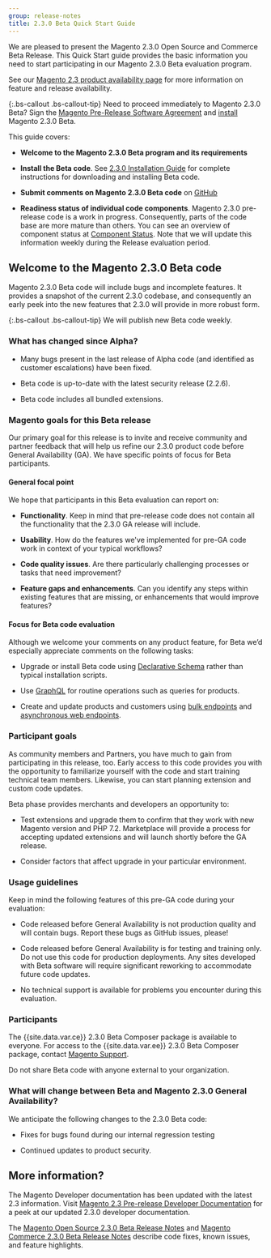 ```yaml
---
group: release-notes
title: 2.3.0 Beta Quick Start Guide
---
```


We are pleased to present the Magento 2.3.0 Open Source and Commerce Beta Release. This Quick Start guide provides the basic information you need to start participating in our Magento 2.3.0 Beta evaluation program.

See our [Magento 2.3 product availability page](https://devdocs.magento.com/availability.html) for more information on feature and release availability.

{:.bs-callout .bs-callout-tip}
Need to proceed immediately to Magento 2.3.0 Beta? Sign the [Magento Pre-Release Software Agreement](https://bit.ly/2yGI58T) and [install]({{page.baseurl}}/release-notes/2.3.0-install.html) Magento 2.3.0  Beta.


This guide covers:

* **Welcome to the Magento 2.3.0 Beta program and its requirements**

* **Install the Beta code**. See [2.3.0 Installation Guide]({{page.baseurl}}/release-notes/2.3.0-install.html) for complete instructions for downloading and installing Beta code.

* **Submit comments on Magento 2.3.0 Beta code** on [GitHub](https://github.com/magento/magento2/issues)

* **Readiness status of individual code components**. Magento 2.3.0 pre-release code is a work in progress. Consequently, parts of the code base are more mature than others. You can see an overview of component status at [Component Status]({{page.baseurl}}/release-notes/component-status.html). Note that we will update this information weekly during the Release evaluation period. 

## Welcome to the Magento 2.3.0 Beta code

Magento 2.3.0 Beta code will include bugs and incomplete features. It provides a snapshot of the current 2.3.0 codebase, and consequently an early peek into the new features that 2.3.0 will provide in more robust form.

{:.bs-callout .bs-callout-tip}
We will publish new Beta code weekly.

### What has changed since Alpha?

* Many bugs present in the last release of Alpha code (and identified as customer escalations)  have been fixed.

* Beta code is up-to-date with the latest security release (2.2.6).

* Beta code  includes all bundled extensions. 


### Magento goals for this Beta release

Our primary goal for this release is to invite and receive community and partner feedback that will help us refine our 2.3.0 product code before General Availability (GA). We have specific points of focus for Beta participants. 



#### General focal point

We hope that participants in this Beta evaluation can report on:

* **Functionality**. Keep in mind that pre-release code does not contain all the functionality that the 2.3.0 GA release will include.

* **Usability**. How do the features we've implemented for pre-GA code work in context of your typical workflows?

* **Code quality issues**. Are there particularly challenging processes or tasks that need improvement?

* **Feature gaps and enhancements**. Can you identify any steps within existing features that are missing, or enhancements that would improve features?


#### Focus for Beta code evaluation 

Although we welcome your comments on any product feature, for Beta we’d especially appreciate comments on the following tasks: 

* Upgrade or install Beta code using [Declarative Schema](https://devdocs.magento.com/guides/v2.3/extension-dev-guide/declarative-schema/index.html) rather than typical installation scripts. 

* Use [GraphQL](https://devdocs.magento.com/guides/v2.3/graphql/) for routine  operations such as queries for products.  

* Create and update products and customers using [bulk endpoints](https://devdocs.magento.com/guides/v2.3/rest/bulk-endpoints.html)  and [asynchronous web endpoints](https://devdocs.magento.com/guides/v2.3/rest/asynchronous-web-endpoints.html). 

### Participant goals

As community members and Partners, you have much to gain from participating in this release, too. Early access to this code provides you with the opportunity to familiarize yourself with the code and start training technical team members. Likewise, you can start planning  extension and custom code updates.

Beta phase provides merchants and developers an opportunity to:

* Test extensions and upgrade them to confirm that they work with new Magento version and PHP 7.2. Marketplace will provide a process for accepting updated extensions and will launch shortly before the GA release.

* Consider factors that affect upgrade in your particular environment. 


### Usage guidelines

Keep in mind the following features of this pre-GA code during your evaluation:

* Code released before General Availability is not production quality and will contain bugs. Report these bugs as GitHub issues, please!

* Code released before General Availability is for testing and training only. Do not use this code for production deployments. Any sites developed with Beta software will require significant reworking to accommodate future code updates.

* No technical support is available for problems you encounter during this evaluation.

### Participants

The {{site.data.var.ce}} 2.3.0 Beta Composer package is available to everyone. For access to the {{site.data.var.ee}} 2.3.0 Beta Composer package, contact [Magento Support](https://magento.com/support).

Do not share Beta code with anyone external to your organization.


### What will change between Beta and Magento 2.3.0 General Availability?

We anticipate the following changes to the 2.3.0 Beta code:

* Fixes for bugs found during our internal regression testing 

* Continued updates to product security.



## More information?

The Magento Developer documentation has been updated with the latest 2.3 information.  Visit [Magento 2.3 Pre-release Developer Documentation]({{site.baseurl}}/guides/v2.3/) for a peek at our updated 2.3.0 developer documentation.

The [Magento Open Source 2.3.0 Beta Release Notes]({{page.baseurl}}/release-notes/ReleaseNotes2.3.0OpenSource.html) and [Magento Commerce 2.3.0 Beta Release Notes]({{page.baseurl}}/release-notes/ReleaseNotes2.3.0Commerce.html) describe code fixes, known issues, and feature highlights. 